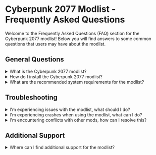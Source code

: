 # Cyberpunk 2077 Modlist - Frequently Asked Questions

Welcome to the Frequently Asked Questions (FAQ) section for the Cyberpunk 2077 modlist! Below you will find answers to some common questions that users may have about the modlist.

## General Questions

<details>
  <summary>What is the Cyberpunk 2077 modlist?</summary>
  
  Lorem ipsum dolor sit amet, consectetur adipiscing elit. Sed ut quam vel purus sagittis blandit. Fusce consectetur sapien ut magna suscipit, vel faucibus leo feugiat. Nulla efficitur bibendum justo, sit amet faucibus leo iaculis vel. Nullam semper ligula in lorem vulputate luctus.
</details>

<details>
  <summary>How do I install the Cyberpunk 2077 modlist?</summary>
  
  Lorem ipsum dolor sit amet, consectetur adipiscing elit. Sed ut quam vel purus sagittis blandit. Fusce consectetur sapien ut magna suscipit, vel faucibus leo feugiat. Nulla efficitur bibendum justo, sit amet faucibus leo iaculis vel. Nullam semper ligula in lorem vulputate luctus.
</details>

<details>
  <summary>What are the recommended system requirements for the modlist?</summary>
  
  Lorem ipsum dolor sit amet, consectetur adipiscing elit. Sed ut quam vel purus sagittis blandit. Fusce consectetur sapien ut magna suscipit, vel faucibus leo feugiat. Nulla efficitur bibendum justo, sit amet faucibus leo iaculis vel. Nullam semper ligula in lorem vulputate luctus.
</details>

## Troubleshooting

<details>
  <summary>I'm experiencing issues with the modlist, what should I do?</summary>
  
  Lorem ipsum dolor sit amet, consectetur adipiscing elit. Sed ut quam vel purus sagittis blandit. Fusce consectetur sapien ut magna suscipit, vel faucibus leo feugiat. Nulla efficitur bibendum justo, sit amet faucibus leo iaculis vel. Nullam semper ligula in lorem vulputate luctus.
</details>

<details>
  <summary>I'm experiencing crashes when using the modlist, what can I do?</summary>
  
  Lorem ipsum dolor sit amet, consectetur adipiscing elit. Sed ut quam vel purus sagittis blandit. Fusce consectetur sapien ut magna suscipit, vel faucibus leo feugiat. Nulla efficitur bibendum justo, sit amet faucibus leo iaculis vel. Nullam semper ligula in lorem vulputate luctus.
</details>

<details>
  <summary>I'm encountering conflicts with other mods, how can I resolve this?</summary>
  
  Lorem ipsum dolor sit amet, consectetur adipiscing elit. Sed ut quam vel purus sagittis blandit. Fusce consectetur sapien ut magna suscipit, vel faucibus leo feugiat. Nulla efficitur bibendum justo, sit amet faucibus leo iaculis vel. Nullam semper ligula in lorem vulputate luctus.
</details>

## Additional Support

<details>
  <summary>Where can I find additional support for the modlist?</summary>
  
  Lorem ipsum dolor sit amet, consectetur adipiscing elit. Sed ut quam vel purus sagittis blandit. Fusce consectetur sapien ut magna suscipit, vel faucibus leo feugiat. Nulla efficitur bibendum justo
